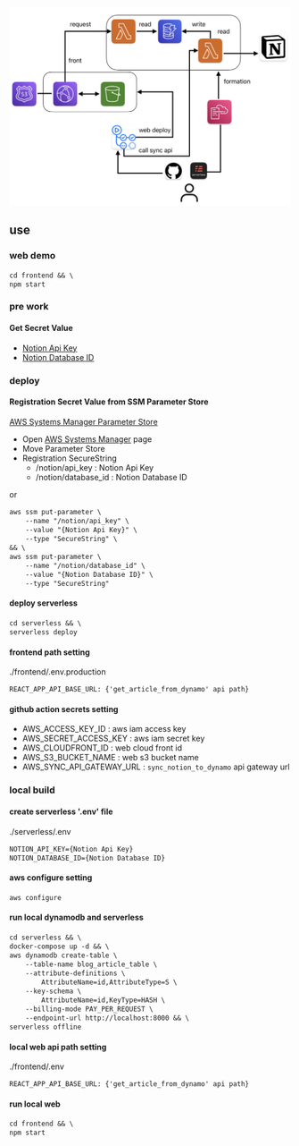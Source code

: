 <p align='center'>
  <img src="https://github.com/birariro/blog/blob/main/arch.png"/>
</p>

## use

### web demo

```shell
cd frontend && \
npm start   
```

### pre work

#### Get Secret Value

- [Notion Api Key](https://www.notion.so/profile/integrations)
- [Notion Database ID](https://developers.notion.com/reference/retrieve-a-database)

### deploy

#### Registration Secret Value from SSM Parameter Store

[AWS Systems Manager Parameter Store](https://docs.aws.amazon.com/ko_kr/systems-manager/latest/userguide/systems-manager-parameter-store.html)

- Open [AWS Systems Manager](https://ap-northeast-2.console.aws.amazon.com/systems-manager/home?region=ap-northeast-2) page
- Move Parameter Store
- Registration SecureString
    - /notion/api_key : Notion Api Key
    - /notion/database_id : Notion Database ID

or

```shell
aws ssm put-parameter \
    --name "/notion/api_key" \
    --value "{Notion Api Key}" \
    --type "SecureString" \
&& \    
aws ssm put-parameter \
    --name "/notion/database_id" \
    --value "{Notion Database ID}" \
    --type "SecureString"  
```

#### deploy serverless

```shell
cd serverless && \
serverless deploy
```

#### frontend path setting

./frontend/.env.production

```
REACT_APP_API_BASE_URL: {'get_article_from_dynamo' api path}
```

#### github action secrets setting

- AWS_ACCESS_KEY_ID :  aws iam access key
- AWS_SECRET_ACCESS_KEY : aws iam secret key
- AWS_CLOUDFRONT_ID : web cloud front id
- AWS_S3_BUCKET_NAME : web s3 bucket name
- AWS_SYNC_API_GATEWAY_URL : ```sync_notion_to_dynamo``` api gateway url

### local build

#### create serverless '.env' file

./serverless/.env

```
NOTION_API_KEY={Notion Api Key}
NOTION_DATABASE_ID={Notion Database ID}
```

#### aws configure setting

```shell
aws configure
```

#### run local dynamodb and serverless

```shell
cd serverless && \
docker-compose up -d && \
aws dynamodb create-table \
    --table-name blog_article_table \
    --attribute-definitions \
        AttributeName=id,AttributeType=S \
    --key-schema \
        AttributeName=id,KeyType=HASH \
    --billing-mode PAY_PER_REQUEST \
    --endpoint-url http://localhost:8000 && \
serverless offline    
```

#### local web api path setting

./frontend/.env

```
REACT_APP_API_BASE_URL: {'get_article_from_dynamo' api path}
```

#### run local web

```shell
cd frontend && \
npm start   
```
